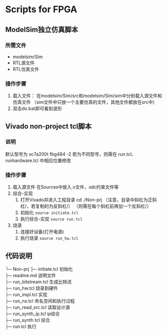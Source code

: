 # Scripts for FPGA

## ModelSim独立仿真脚本
### 所需文件
- modelsim/Sim
- RTL源文件
- RTL仿真文件
  
### 操作步骤
1. 载入文件： 在modelsim/Sim/src和modelsim/Sim/sim中分别载入源文件和仿真文件
（sim文件中只放一个主要仿真的文件，其他文件都放在src中）
1. 双击do.bat即可看到波形


## Vivado non-project tcl脚本
### 说明
默认型号为 xc7a200t fbg484  -2
若为不同型号，则需在 run.tcl、runhardware.tcl 中相应位置修改


### 操作步骤
1. 载入源文件
    在Sources中放入.v文件，xdc约束文件等
2. 综合-实现
   1. 打开Vivado并进入工程目录 cd ./Non-prj
   （注意，目录中斜杠为正斜杠/，若复制的为反斜杠/）
   （则需在每个斜杠前再加一个反斜杠/）
   2. 初始化 `source initiate.tcl`
   3. 执行综合-实现 `source run.tcl`
3. 烧录
   1. 连接好设备(打开电源)
   2. 执行烧录 `source run_hw.tcl`
   

## 代码说明
└─ Non-prj
   ├─ initiate.tcl                              初始化  
   ├─ readme.md                           说明文件  
   ├─ run_bitstream.tcl                   生成比特流  
   ├─ run_hw.tcl                             烧录到硬件  
   ├─ run_impl.tcl                           实现  
   ├─ run_ns.tcl                              命名空间和执行过程  
   ├─ run_read_src.tcl                    读取设计源  
   ├─ run_synth_ip.tcl                    ip综合  
   ├─ run_synth.tcl                         综合  
   ├─ run.tcl                                   执行  